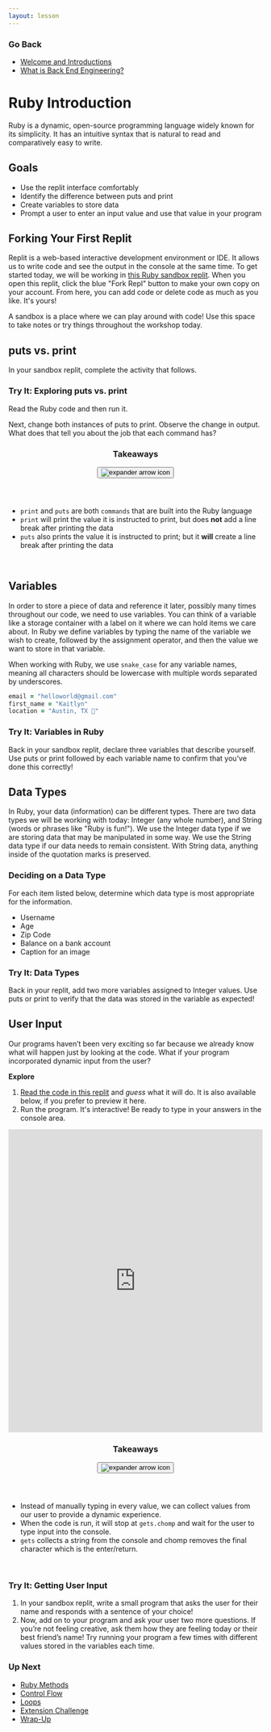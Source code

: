 ```yaml
---
layout: lesson
---
```


### Go Back

- [Welcome and Introductions](../)
- [What is Back End Engineering?](../what-is-bee)

# Ruby Introduction

Ruby is a dynamic, open-source programming language widely known for its simplicity. It has an intuitive syntax that is natural to read and comparatively easy to write.

## Goals

- Use the replit interface comfortably
- Identify the difference between puts and print
- Create variables to store data
- Prompt a user to enter an input value and use that value in your program

## Forking Your First Replit

Replit is a web-based interactive development environment or IDE. It allows us to write code and see the output in the console at the same time. To get started today, we will be working in <a href="https://replit.com/@turingschool/ruby-sandbox#main.rb" target="blank">this Ruby sandbox replit</a>. When you open this replit, click the blue "Fork Repl" button to make your own copy on your account. From here, you can add code or delete code as much as you like. It's yours!

A sandbox is a place where we can play around with code! Use this space to take notes or try things throughout the workshop today.

## puts vs. print

In your sandbox replit, complete the activity that follows.

<div class="try-it-new">
  <h3>Try It: Exploring puts vs. print</h3>
  <p>Read the Ruby code and then run it.</p>
  <p>Next, change both instances of puts to print. Observe the change in output. What does that tell you about the job that each command has?</p>
</div>

<div class="expander expander-lesson">
  <header>
    <h3 class="spicy-click">Takeaways</h3>
    <div>
      <button class="expander-btn">
          <img
            src="../../assets/icons/arrow.svg"
            alt="expander arrow icon" />
      </button>
    </div>
  </header>
  <div class="hide">
    <ul>
      <li><code>print</code> and <code>puts</code> are both <code>commands</code> that are built into the Ruby language</li>
      <li><code>print</code> will print the value it is instructed to print, but does <strong>not</strong> add a line break after printing the data</li>
      <li><code>puts</code> also prints the value it is instructed to print; but it <strong>will</strong> create a line break after printing the data</li>
    </ul>
  </div>
</div>
<br>

## Variables

In order to store a piece of data and reference it later, possibly many times throughout our code, we need to use variables. You can think of a variable like a storage container with a label on it where we can hold items we care about. In Ruby we define variables by typing the name of the variable we wish to create, followed by the assignment operator, and then the value we want to store in that variable.

When working with Ruby, we use <code>snake_case</code> for any variable names, meaning all characters should be lowercase with multiple words separated by underscores.

```ruby
email = "helloworld@gmail.com"
first_name = "Kaitlyn"
location = "Austin, TX 🦇"
```

<div class="try-it-new">
  <h3>Try It: Variables in Ruby</h3>
  <p>Back in your sandbox replit, declare three variables that describe yourself. Use puts or print followed by each variable name to confirm that you’ve done this correctly!</p>
</div>

## Data Types

In Ruby, your data (information) can be different types. There are two data types we will be working with today: Integer (any whole number), and String (words or phrases like "Ruby is fun!"). We use the Integer data type if we are storing data that may be manipulated in some way. We use the String data type if our data needs to remain consistent. With String data, anything inside of the quotation marks is preserved.

<div class="module-card fe-project-card">
  <h3>Deciding on a Data Type</h3>
  <p>For each item listed below, determine which data type is most appropriate for the information.
  <ul>
    <li>Username</li>
    <li>Age</li>
    <li>Zip Code</li>
    <li>Balance on a bank account</li>
    <li>Caption for an image</li>
  </ul>
  </p>
</div>

<div class="try-it-new">
  <h3>Try It: Data Types</h3>
  <p>Back in your replit, add two more variables assigned to Integer values. Use puts or print to verify that the data was stored in the variable as expected!</p>
</div>

## User Input

Our programs haven’t been very exciting so far because we already know what will happen just by looking at the code. What if your program incorporated dynamic input from the user?

**Explore**

1. <a href="https://replit.com/@turingschool/ColdPowderblueMeasurements" target="blank">Read the code in this replit</a> and *guess* what it will do. It is also available below, if you prefer to preview it here.
2. Run the program. It's interactive! Be ready to type in your answers in the console area.

<iframe frameborder="0" width="100%" height="600px" src="https://replit.com/@turingschool/Getting-User-Input?lite=true"></iframe>

<div class="expander expander-lesson">
  <header>
    <h3 class="spicy-click">Takeaways</h3>
    <div>
      <button class="expander-btn">
          <img
            src="../../assets/icons/arrow.svg"
            alt="expander arrow icon" />
      </button>
    </div>
  </header>
  <div class="hide">
    <ul>
      <li>Instead of manually typing in every value, we can collect values from our user to provide a dynamic experience.</li>
      <li>When the code is run, it will stop at <code>gets.chomp</code> and wait for the user to type input into the console.</li>
      <li><code>gets</code> collects a string from the console and chomp removes the final character which is the enter/return.</li>
    </ul>
  </div>
</div>
<br>

<div class="try-it-new">
  <h3>Try It: Getting User Input</h3>
  <ol>
    <li>In your sandbox replit, write a small program that asks the user for their name and responds with a sentence of your choice!</li>
    <li>Now, add on to your program and ask your user two more questions. If you’re not feeling creative, ask them how they are feeling today or their best friend’s name! Try running your program a few times with different values stored in the variables each time.</li>
  </ol>
</div>

### Up Next

- [Ruby Methods](../ruby-methods)
- [Control Flow](../control-flow)
- [Loops](../loops)
- [Extension Challenge](../extension)
- [Wrap-Up](../wrap-up)
